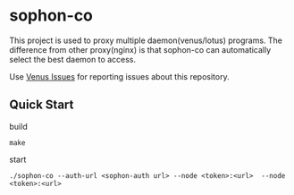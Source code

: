 # sophon-co

This project is used to proxy multiple daemon(venus/lotus) programs. The difference from other proxy(nginx) is that sophon-co can automatically select the best daemon to access.

Use [Venus Issues](https://github.com/filecoin-project/venus/issues) for reporting issues about this repository.

## Quick Start

build
```shell
make
```

start
```shell
./sophon-co --auth-url <sophon-auth url> --node <token>:<url>  --node <token>:<url>
```
